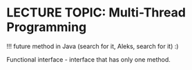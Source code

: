 # LECTURE TOPIC: Multi-Thread Programming

!!! future method in Java (search for it, Aleks, search for it) :)

Functional interface - interface that has only one method.
